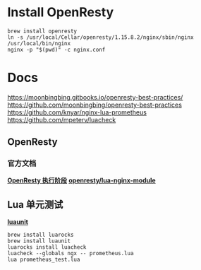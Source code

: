 
# Install OpenResty
```shell script
brew install openresty
ln -s /usr/local/Cellar/openresty/1.15.8.2/nginx/sbin/nginx /usr/local/bin/nginx
nginx -p "$(pwd)" -c nginx.conf
```

# Docs
https://moonbingbing.gitbooks.io/openresty-best-practices/
https://github.com/moonbingbing/openresty-best-practices
https://github.com/knyar/nginx-lua-prometheus
https://github.com/mpeterv/luacheck

## OpenResty

### 官方文档
**[OpenResty 执行阶段](https://moonbingbing.gitbooks.io/openresty-best-practices/ngx_lua/phase.html)**
**[openresty/lua-nginx-module](https://github.com/openresty/lua-nginx-module)**


## Lua 单元测试
**[luaunit](https://github.com/bluebird75/luaunit)**
```shell script
brew install luarocks
brew install luaunit
luarocks install luacheck
luacheck --globals ngx -- prometheus.lua
lua prometheus_test.lua
```
